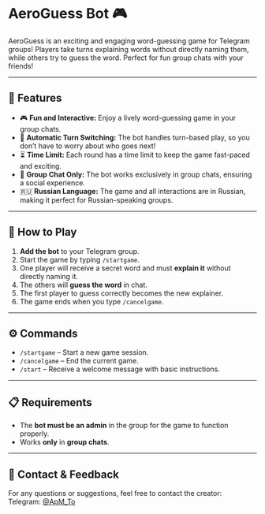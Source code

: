 # AeroGuess Bot 🎮

AeroGuess is an exciting and engaging word-guessing game for Telegram groups! Players take turns explaining words without directly naming them, while others try to guess the word. Perfect for fun group chats with your friends!

---

## 🚀 Features

- 🎮 **Fun and Interactive:** Enjoy a lively word-guessing game in your group chats.
- 🔄 **Automatic Turn Switching:** The bot handles turn-based play, so you don’t have to worry about who goes next!
- ⏳ **Time Limit:** Each round has a time limit to keep the game fast-paced and exciting.
- 📢 **Group Chat Only:** The bot works exclusively in group chats, ensuring a social experience.
- 🇷🇺 **Russian Language:** The game and all interactions are in Russian, making it perfect for Russian-speaking groups.

---

## 🏁 How to Play

1. **Add the bot** to your Telegram group.
2. Start the game by typing `/startgame`.
3. One player will receive a secret word and must **explain it** without directly naming it.
4. The others will **guess the word** in chat.
5. The first player to guess correctly becomes the new explainer.
6. The game ends when you type `/cancelgame`.

---

## ⚙️ Commands

- `/startgame` – Start a new game session.
- `/cancelgame` – End the current game.
- `/start` – Receive a welcome message with basic instructions.

---

## 📋 Requirements

- The **bot must be an admin** in the group for the game to function properly.
- Works **only** in **group chats**.

---

## 💬 Contact & Feedback

For any questions or suggestions, feel free to contact the creator:  
Telegram: [@ApM_To](https://t.me/ApM_To)
